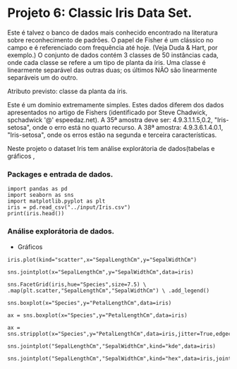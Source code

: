 # Projeto 6: Classic Iris Data Set.

Este é talvez o banco de dados mais conhecido encontrado na literatura sobre reconhecimento de padrões. O papel de Fisher é um clássico
no campo e é referenciado com frequência até hoje. (Veja Duda & Hart, por exemplo.) O conjunto de dados contém 3 classes de 50 instâncias
cada, onde cada classe se refere a um tipo de planta da íris. Uma classe é linearmente separável das outras duas; os últimos 
NÃO são linearmente separáveis um do outro.

Atributo previsto: classe da planta da íris.

Este é um domínio extremamente simples.
Estes dados diferem dos dados apresentados no artigo de Fishers (identificado por Steve Chadwick, spchadwick '@' espeedaz.net). 
A 35ª amostra deve ser: 4.9.3.1.1.5,0.2, "Iris-setosa", onde o erro está no quarto recurso. A 38ª amostra: 4.9.3.6.1.4.0.1, "Iris-setosa",
onde os erros estão na segunda e terceira características.

Neste projeto o dataset Iris tem análise explorátoria de dados(tabelas e gráficos , 

### Packages e entrada de dados.
```{python, cache=FALSE, message=FALSE, warning=FALSE}
import pandas as pd
import seaborn as sns
import matplotlib.pyplot as plt
iris = pd.read_csv("../input/Iris.csv")
print(iris.head())
```
### Análise explorátoria de dados.

* Gráficos
```{python, cache=FALSE, message=FALSE, warning=FALSE}
iris.plot(kind="scatter",x="SepalLengthCm",y="SepalWidthCm")

sns.jointplot(x="SepalLengthCm",y="SepalWidthCm",data=iris)

sns.FacetGrid(iris,hue="Species",size=7.5) \ .map(plt.scatter,"SepalLengthCm","SepalWidthCm") \ .add_legend() 

sns.boxplot(x="Species",y="PetalLengthCm",data=iris)

ax = sns.boxplot(x="Species",y="PetalLengthCm",data=iris)

ax = sns.stripplot(x="Species",y="PetalLengthCm",data=iris,jitter=True,edgecolor="gray")

sns.jointplot("SepalLengthCm","SepalWidthCm",kind="kde",data=iris)

sns.jointplot("SepalLengthCm","SepalWidthCm",kind="hex",data=iris,joint_kws=dict(bins=10))
```

